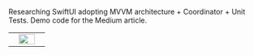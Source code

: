 Researching SwiftUI adopting MVVM architecture + Coordinator + Unit Tests. Demo code for the Medium article. 

<table>
<tr>
<td width="50%"> <div align="center"> <img src="GithubFeaturedExplorer/GithubFeaturedExplorer/Previews/App_Preview.gif" width="75%" /> </div? </td> 
</tr> 
</table>
